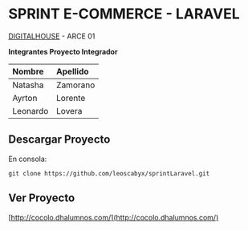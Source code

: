 # SPRINT E-COMMERCE - LARAVEL

[DIGITALHOUSE] - ARCE 01

**Integrantes Proyecto Integrador**

Nombre|Apellido|
:---|:---
Natasha| Zamorano | Pozzi
Ayrton|Lorente
Leonardo|Lovera


## Descargar Proyecto

En consola:

```
git clone https://github.com/leoscabyx/sprintLaravel.git
```

## Ver Proyecto

[http://cocolo.dhalumnos.com/](http://cocolo.dhalumnos.com/)

[DIGITALHOUSE]:https://www.digitalhouse.com/
